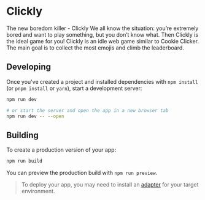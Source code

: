 # Clickly

The new boredom killer - Clickly We all know the situation: you’re extremely bored and want to play something, but you don’t know what. Then Clickly is the ideal game for you! Clickly is an idle web game similar to Cookie Clicker. The main goal is to collect the most emojis and climb the leaderboard.

## Developing

Once you've created a project and installed dependencies with `npm install` (or `pnpm install` or `yarn`), start a development server:

```bash
npm run dev

# or start the server and open the app in a new browser tab
npm run dev -- --open
```

## Building

To create a production version of your app:

```bash
npm run build
```

You can preview the production build with `npm run preview`.

> To deploy your app, you may need to install an [adapter](https://kit.svelte.dev/docs/adapters) for your target environment.
